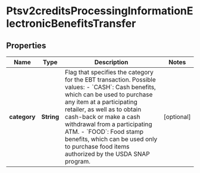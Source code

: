 
# Ptsv2creditsProcessingInformationElectronicBenefitsTransfer

## Properties
Name | Type | Description | Notes
------------ | ------------- | ------------- | -------------
**category** | **String** | Flag that specifies the category for the EBT transaction.  Possible values: - &#x60;CASH&#x60;: Cash benefits, which can be used to purchase any item at a participating retailer, as well as to obtain cash-back or make a cash withdrawal from a participating ATM. - &#x60;FOOD&#x60;: Food stamp benefits, which can be used only to purchase food items authorized by the USDA SNAP program.  |  [optional]



